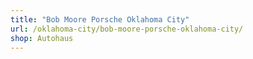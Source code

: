 ```yaml
---
title: "Bob Moore Porsche Oklahoma City"
url: /oklahoma-city/bob-moore-porsche-oklahoma-city/
shop: Autohaus
---
```

